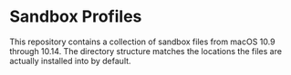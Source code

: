 # Sandbox Profiles

This repository contains a collection of sandbox files from macOS 10.9 through 10.14. The directory structure matches the locations the files are actually installed into by default.

